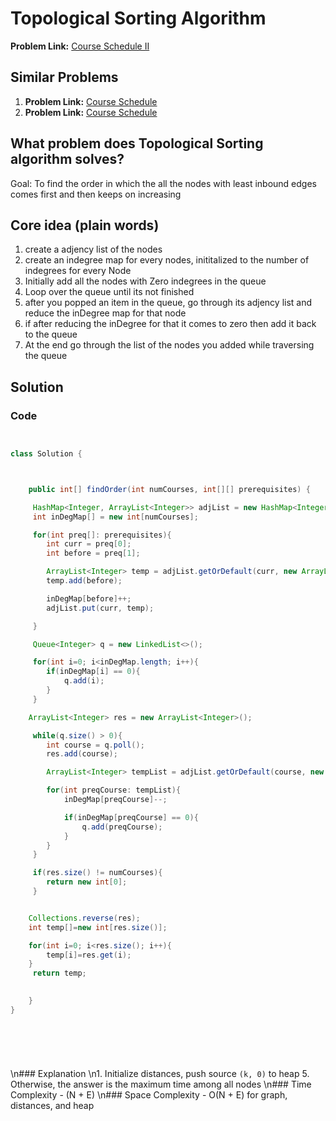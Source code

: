 

# Topological Sorting Algorithm

**Problem Link:** [Course Schedule II](https://leetcode.com/problems/course-schedule-ii/submissions/1784968016/)

## Similar Problems

1. **Problem Link:** [Course Schedule ](https://leetcode.com/problems/course-schedule/)
2. **Problem Link:** [Course Schedule ](https://leetcode.com/problems/redundant-connection/description/)




## What problem does Topological Sorting algorithm solves?

Goal: To find the order in which the all the nodes with least inbound edges comes first and then keeps on increasing

## Core idea (plain words)

1. create a adjency list of the nodes
2. create an indegree map for every nodes, inititalized to the number of indegrees for every Node
3. Initially add all the nodes with Zero indegrees in the queue
4. Loop over the queue until its not finished
5. after you popped an item in the queue, go through its adjency list and reduce the inDegree map for that node
6. if after reducing the inDegree for that it comes to zero then add it back to the queue
7. At the end go through the list of the nodes you added while traversing the queue





## Solution

### Code

```java


class Solution {



    public int[] findOrder(int numCourses, int[][] prerequisites) {

     HashMap<Integer, ArrayList<Integer>> adjList = new HashMap<Integer, ArrayList<Integer>>();
     int inDegMap[] = new int[numCourses];

     for(int preq[]: prerequisites){
        int curr = preq[0];
        int before = preq[1];

        ArrayList<Integer> temp = adjList.getOrDefault(curr, new ArrayList<Integer>());
        temp.add(before);

        inDegMap[before]++;
        adjList.put(curr, temp);

     }

     Queue<Integer> q = new LinkedList<>();

     for(int i=0; i<inDegMap.length; i++){
        if(inDegMap[i] == 0){
            q.add(i);
        }
     }

    ArrayList<Integer> res = new ArrayList<Integer>();

     while(q.size() > 0){
        int course = q.poll();
        res.add(course);

        ArrayList<Integer> tempList = adjList.getOrDefault(course, new ArrayList<Integer>());

        for(int preqCourse: tempList){
            inDegMap[preqCourse]--;

            if(inDegMap[preqCourse] == 0){
                q.add(preqCourse);
            }
        }
     }

     if(res.size() != numCourses){
        return new int[0];
     }


    Collections.reverse(res);
    int temp[]=new int[res.size()];

    for(int i=0; i<res.size(); i++){
        temp[i]=res.get(i);
    }
     return temp;

        
    }
}




   
```


\n### Explanation
\n1. Initialize distances, push source `(k, 0)` to heap
5. Otherwise, the answer is the maximum time among all nodes
\n### Time Complexity
\- (N + E)
\n### Space Complexity
\- O(N + E) for graph, distances, and heap